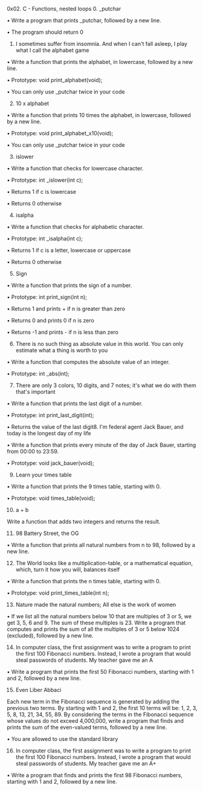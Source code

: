 0x02. C - Functions, nested loops
0. _putchar



•	Write a program that prints _putchar, followed by a new line.

•	The program should return 0

1. I sometimes suffer from insomnia. And when I can't fall asleep, I play what I call the alphabet game



•	Write a function that prints the alphabet, in lowercase, followed by a new line.

•	Prototype: void print_alphabet(void);

•	You can only use _putchar twice in your code

2. 10 x alphabet

•	Write a function that prints 10 times the alphabet, in lowercase, followed by a new line.

•	Prototype: void print_alphabet_x10(void);

•	You can only use _putchar twice in your code

3. islower



•	Write a function that checks for lowercase character.

•	Prototype: int _islower(int c);

•	Returns 1 if c is lowercase

•	Returns 0 otherwise

4. isalpha

•	Write a function that checks for alphabetic character.

•	Prototype: int _isalpha(int c);

•	Returns 1 if c is a letter, lowercase or uppercase

•	Returns 0 otherwise

5. Sign

•	Write a function that prints the sign of a number.

•	Prototype: int print_sign(int n);

•	Returns 1 and prints + if n is greater than zero

•	Returns 0 and prints 0 if n is zero

•	Returns -1 and prints - if n is less than zero

6. There is no such thing as absolute value in this world. You can only estimate what a thing is worth to you

•	Write a function that computes the absolute value of an integer.

•	Prototype: int _abs(int);

7. There are only 3 colors, 10 digits, and 7 notes; it's what we do with them that's important



•	Write a function that prints the last digit of a number.

•	Prototype: int print_last_digit(int);

•	Returns the value of the last digit8. I'm federal agent Jack Bauer, and today is the longest day of my life



•	Write a function that prints every minute of the day of Jack Bauer, starting from 00:00 to 23:59.

•	Prototype: void jack_bauer(void);

9. Learn your times table

•	Write a function that prints the 9 times table, starting with 0.

•	Prototype: void times_table(void);

10. a + b

Write a function that adds two integers and returns the result.

11. 98 Battery Street, the OG

•	Write a function that prints all natural numbers from n to 98, followed by a new line.

12. The World looks like a multiplication-table, or a mathematical equation, which, turn it how you will, balances itself

•	Write a function that prints the n times table, starting with 0.

•	Prototype: void print_times_table(int n);

13. Nature made the natural numbers; All else is the work of women

•	If we list all the natural numbers below 10 that are multiples of 3 or 5, we get 3, 5, 6 and 9. The sum of these multiples is 23. Write a program that computes and prints the sum of all the multiples of 3 or 5 below 1024 (excluded), followed by a new line.

14. In computer class, the first assignment was to write a program to print the first 100 Fibonacci numbers. Instead, I wrote a program that would steal passwords of students. My teacher gave me an A

•	Write a program that prints the first 50 Fibonacci numbers, starting with 1 and 2, followed by a new line.

15. Even Liber Abbaci

Each new term in the Fibonacci sequence is generated by adding the previous two terms. By starting with 1 and 2, the first 10 terms will be: 1, 2, 3, 5, 8, 13, 21, 34, 55, 89. By considering the terms in the Fibonacci sequence whose values do not exceed 4,000,000, write a program that finds and prints the sum of the even-valued terms, followed by a new line.

•	You are allowed to use the standard library



16. In computer class, the first assignment was to write a program to print the first 100 Fibonacci numbers. Instead, I wrote a program that would steal passwords of students. My teacher gave me an A+

•	Write a program that finds and prints the first 98 Fibonacci numbers, starting with 1 and 2, followed by a new line.




